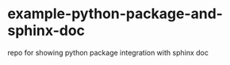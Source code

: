 # example-python-package-and-sphinx-doc
repo for showing python package integration with sphinx doc 
